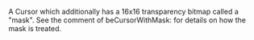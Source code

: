 A Cursor which additionally has a 16x16 transparency bitmap called a "mask".  See the comment of beCursorWithMask: for details on how the mask is treated.